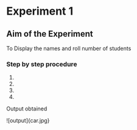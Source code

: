 # Experiment 1

## Aim of the Experiment
To Display the names and roll number of students

### Step by step procedure
1.
2.
3.
4.

Output obtained


![output]{car.jpg}
